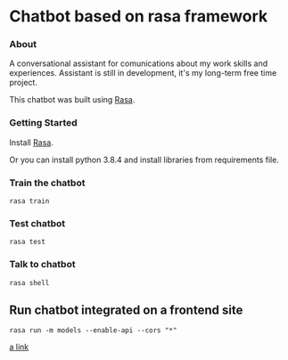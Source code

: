 # Chatbot based on rasa framework

### About
A conversational assistant for comunications about my work skills and experiences. 
Assistant is still in development, it's my long-term free time project.

This chatbot was built using [Rasa](https://rasa.com/docs/getting-started/).

### Getting Started
Install [Rasa](https://rasa.com/docs/rasa/user-guide/installation/#installation).

Or you can install python 3.8.4 and install libraries from requirements file.


### Train the chatbot
```
rasa train
```

### Test chatbot
```
rasa test
```

### Talk to chatbot
```
rasa shell
```

## Run chatbot integrated on a frontend site
```
rasa run -m models --enable-api --cors "*"
```

[a link](https://github.com/nebylamarek/Rasa_project/blob/master/index.html)
